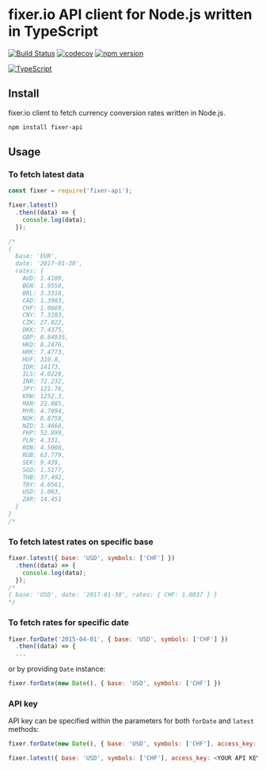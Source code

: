 # fixer.io API client for Node.js written in TypeScript

[![Build Status](https://travis-ci.org/svlapin/fixer-api.svg?branch=master)](https://travis-ci.org/svlapin/fixer-api)
[![codecov](https://codecov.io/gh/svlapin/fixer-api/branch/master/graph/badge.svg)](https://codecov.io/gh/svlapin/fixer-api)
[![npm version](https://badge.fury.io/js/fixer-api.svg)](https://badge.fury.io/js/fixer-api)

[![TypeScript](https://badges.frapsoft.com/typescript/code/typescript.svg?v=101)](https://github.com/ellerbrock/typescript-badges/)

## Install

fixer.io client to fetch currency conversion rates written in Node.js.

```sh
npm install fixer-api
```

## Usage

### To fetch latest data
```js
const fixer = require('fixer-api');

fixer.latest()
  .then((data) => {
    console.log(data);
  });

/*
{
  base: 'EUR',
  date: '2017-01-30',
  rates: {
    AUD: 1.4109,
    BGN: 1.9558,
    BRL: 3.3318,
    CAD: 1.3983,
    CHF: 1.0669,
    CNY: 7.3103,
    CZK: 27.022,
    DKK: 7.4375,
    GBP: 0.84935,
    HKD: 8.2476,
    HRK: 7.4773,
    HUF: 310.8,
    IDR: 14173,
    ILS: 4.0228,
    INR: 72.232,
    JPY: 121.76,
    KRW: 1252.3,
    MXN: 22.085,
    MYR: 4.7094,
    NOK: 8.8758,
    NZD: 1.4668,
    PHP: 52.899,
    PLN: 4.331,
    RON: 4.5008,
    RUB: 63.779,
    SEK: 9.439,
    SGD: 1.5177,
    THB: 37.492,
    TRY: 4.0561,
    USD: 1.063,
    ZAR: 14.451
  }
}
/*
```

### To fetch latest rates on specific base

```js
fixer.latest({ base: 'USD', symbols: ['CHF'] })
  .then((data) => {
    console.log(data);
  });
/*
{ base: 'USD', date: '2017-01-30', rates: { CHF: 1.0037 } }
*/
```

### To fetch rates for specific date

```js
fixer.forDate('2015-04-01', { base: 'USD', symbols: ['CHF'] })
  .then((data) => {
  ...
```

or by providing `Date` instance:
```js
fixer.forDate(new Date(), { base: 'USD', symbols: ['CHF'] })
```

### API key

API key can be specified within the parameters for both `forDate` and `latest` methods:

```js
fixer.forDate(new Date(), { base: 'USD', symbols: ['CHF'], access_key: <YOUR API KEY> })

fixer.latest({ base: 'USD', symbols: ['CHF'], access_key: <YOUR API KEY> })
```
